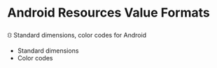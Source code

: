 # Android Resources Value Formats
⛻ Standard dimensions, color codes for Android

- Standard dimensions
- Color codes
